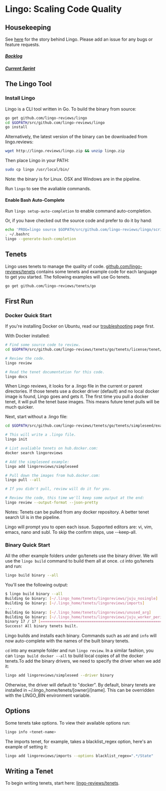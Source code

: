 # Lingo: Scaling Code Quality

## Housekeeping

See [here](https://medium.com/@jessemeek/not-learning-the-lingo-how-a-bad-performance-review-gave-birth-to-a-new-start-up-45e36dd997b9#.shv55pite) for the story behind Lingo. Please add an issue for any bugs or feature requests.

##### [Backlog](https://trello.com/b/q9furE82)
##### [Current Sprint](https://trello.com/b/4nxD8DHU)

## The Lingo Tool

### Install Lingo

Lingo is a CLI tool written in Go. To build the binary from source:

```bash
go get github.com/lingo-reviews/lingo
cd $GOPATH/src/github.com/lingo-reviews/lingo
go install
```

Alternatively, the latest version of the binary can be downloaded from lingo.reviews:

```bash
wget http://lingo.reviews/lingo.zip && unzip lingo.zip
```

Then place Lingo in your PATH:

```bash
sudo cp lingo /usr/local/bin/
```

Note: the binary is for Linux. OSX and Windows are in the pipeline.

Run `lingo` to see the avaliable commands.

#### Enable Bash Auto-Complete

Run `lingo setup-auto-completion` to enable command auto-completion.

Or, if you have checked out the source code and prefer to do it by hand:

```bash
echo 'PROG=lingo source $GOPATH/src/github.com/lingo-reviews/lingo/scripts/bash_autocomplete.sh' >> ~/.bashrc
. ~/.bashrc
lingo --generate-bash-completion
```

## Tenets

Lingo uses tenets to manage the quality of code. [github.com/lingo-reviews/tenets](https://github.com/lingo-reviews/tenets) contains some tenets and example code for each language to get you started. The following examples will use Go tenets. 

```bash
go get github.com/lingo-reviews/tenets/go
```

## First Run

### Docker Quick Start

If you're installing Docker on Ubuntu, read our [troubleshooting](https://github.com/lingo-reviews/tenets/wiki/Troubleshooting) page first.

With Docker installed:

```bash
# Find some source code to review.
cd $GOPATH/src/github.com/lingo-reviews/tenets/go/tenets/license/tenet/example

# Review the code.
lingo review

# Read the tenet documentation for this code.
lingo docs

```

When Lingo reviews, it looks for a .lingo file in the current or parent
directories. If those tenets use a docker driver (default) and no local docker
image is found, Lingo goes and gets it. The first time you pull a docker
tenet, it will pull the tenet base images. This means future tenet pulls will
be much quicker.


Next, start without a .lingo file:


```bash
cd $GOPATH/src/github.com/lingo-reviews/tenets/go/tenets/simpleseed/example

# This will write a .lingo file.
lingo init

# List avaliable tenets on hub.docker.com:
docker search lingoreviews

# Add the simpleseed example:
lingo add lingoreviews/simpleseed

# Pull down the images from hub.docker.com:
lingo pull --all

# If you didn't pull, review will do it for you.

# Review the code, this time we'll keep some output at the end:
lingo review --output-format --json-pretty

```

Notes: Tenets can be pulled from any docker repository. A better tenet search
UI is in the pipeline.

Lingo will prompt you to open each issue. Supported editors are: vi, vim,
emacs, nano and subl. To skip the confirm steps, use --keep-all.

### Binary Quick Start

All the other example folders under go/tenets use the binary driver. We will
use the `lingo build` command to build them all at once. `cd` into go/tenets and run:

```bash
lingo build binary --all
```

You'll see the following output:

```bash
$ lingo build binary --all
Building Go binary: [~/.lingo_home/tenets/lingoreviews/juju_nosingle]
Building Go binary: [~/.lingo_home/tenets/lingoreviews/imports]
...
Building Go binary: [~/.lingo_home/tenets/lingoreviews/unused_arg]
Building Go binary: [~/.lingo_home/tenets/lingoreviews/juju_worker_periodic]
binary 17 / 17 [========================================================] 100.00 % 12s
Success! All binary tenets built.
```

Lingo builds and installs each binary. Commands such as `add` and `info` will
now auto-complete with the names of the built binary tenets.

`cd` into any example folder and run `lingo review`. In a similar fashion, you
can `lingo build docker --all` to build local copies of all the docker
tenets.To add the binary drivers, we need to specify the driver when we add
it:

```bash
lingo add lingoreviews/simpleseed --driver binary
```

Otherwise, the driver will default to "docker". By default, binary tenets are
installed in ~/.lingo_home/tenets/[owner]/[name]. This can be overridden with
the LINGO_BIN environment variable.

## Options

Some tenets take options. To view their available options run:

```bash
lingo info <tenet-name>
```

The imports tenet, for example, takes a blacklist_regex option, here's an
example of setting it:

```bash
lingo add lingoreviews/imports --options blacklist_regex=".*/State"
```

## Writing a Tenet

To begin writing tenets, start here: [lingo-reviews/tenets](https://github.com/lingo-reviews/tenets).
